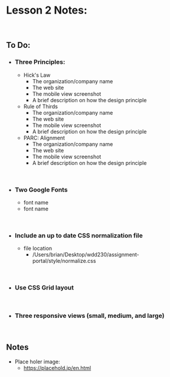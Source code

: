 # Lesson 2 Notes:
<br>

## To Do:

- ### Three Principles:

    - Hick's Law
        - The organization/company name
        - The web site
        - The mobile view screenshot
        - A brief description on how the design principle
    - Rule of Thirds
        - The organization/company name
        - The web site
        - The mobile view screenshot
        - A brief description on how the design principle
    - PARC: Alignment
        - The organization/company name
        - The web site
        - The mobile view screenshot
        - A brief description on how the design principle

<br>

- ### Two Google Fonts
    - font name
    - font name

<br>

- ### Include an up to date CSS normalization file
    - file location
        - /Users/brian/Desktop/wdd230/assignment-portal/style/normalize.css

<br>

- ### Use CSS Grid layout
<br>

- ### Three responsive views (small, medium, and large) 


<br>

## Notes

- Place holer image:
    - https://placehold.jp/en.html